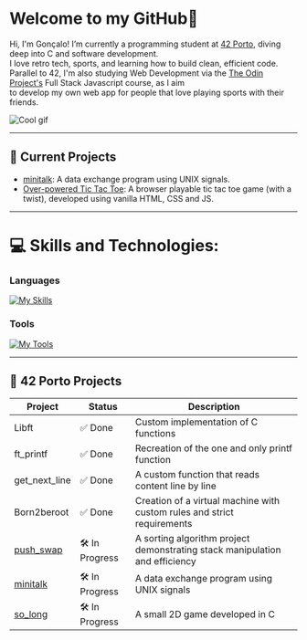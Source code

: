 #  Welcome to my GitHub👋
Hi, I'm Gonçalo! I’m currently a programming student at [42 Porto](https://www.42porto.com/), diving deep into C and software development.<br>
I love retro tech, sports, and learning how to build clean, efficient code.<br>
Parallel to 42, I'm also studying Web Development via the [The Odin Project's](https://www.theodinproject.com/) Full Stack Javascript course, as I aim<br>
to develop my own web app for people that love playing sports with their friends.

![Cool gif](https://github.com/goncalofgalmeida/goncalofgalmeida/blob/main/cool-gif.gif)

---

## 🚀 Current Projects

[//]: # ( - [push_swap] https://github.com/goncalofgalmeida/push_swap: A sorting algorithm project demonstrating stack manipulation and algorithmic efficiency.)
[//]: # ( - [so_long] https://github.com/goncalofgalmeida/so_long: A small 2D game developed in C.)
- [minitalk](https://github.com/goncalofgalmeida/minitalk): A data exchange program using UNIX signals.
- [Over-powered Tic Tac Toe](https://github.com/goncalofgalmeida/tic-tac-toe): A browser playable tic tac toe game (with a twist), developed using vanilla HTML, CSS and JS.

---

# 💻 Skills and Technologies:
### Languages
[![My Skills](https://skillicons.dev/icons?i=c,js,html,css)](https://skillicons.dev)
### Tools
[![My Tools](https://skillicons.dev/icons?i=arduino,git,aws,heroku,supabase,cloudflare,vscode,vim,ps,ai,notion)](https://skillicons.dev)

---

## 🏫 42 Porto Projects
| Project       | Status    | Description                          |
|---------------|-----------|--------------------------------------|
| Libft         | ✅ Done   | Custom implementation of C functions |
| ft_printf     | ✅ Done   | Recreation of the one and only printf function |
| get_next_line | ✅ Done   | A custom function that reads content line by line |
| Born2beroot   | ✅ Done   | Creation of a virtual machine with custom rules and strict requirements |
| [push_swap](https://github.com/goncalofgalmeida/push_swap) | 🛠️ In Progress | A sorting algorithm project demonstrating stack manipulation and efficiency |
| [minitalk](https://github.com/goncalofgalmeida/minitalk)   | 🛠️ In Progress | A data exchange program using UNIX signals |
| [so_long](https://github.com/goncalofgalmeida/so_long)     | 🛠️ In Progress | A small 2D game developed in C |
